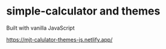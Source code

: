 # simple-calculator and themes

Built with vanilla JavaScript

https://mjt-calulator-themes-js.netlify.app/
